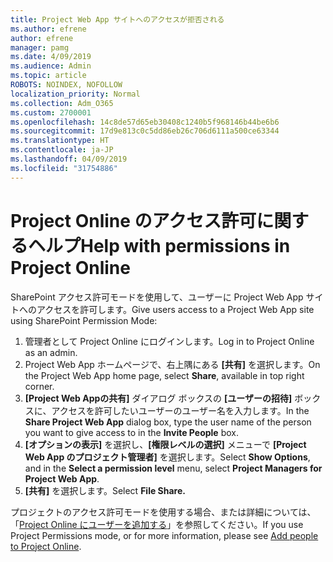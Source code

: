 ```yaml
---
title: Project Web App サイトへのアクセスが拒否される
ms.author: efrene
author: efrene
manager: pamg
ms.date: 4/09/2019
ms.audience: Admin
ms.topic: article
ROBOTS: NOINDEX, NOFOLLOW
localization_priority: Normal
ms.collection: Adm_O365
ms.custom: 2700001
ms.openlocfilehash: 14c8de57d65eb30408c1240b5f968146b44be6b6
ms.sourcegitcommit: 17d9e813c0c5dd86eb26c706d6111a500ce63344
ms.translationtype: HT
ms.contentlocale: ja-JP
ms.lasthandoff: 04/09/2019
ms.locfileid: "31754886"
---
```

# <a name="help-with-permissions-in-project-online"></a><span data-ttu-id="807a0-102">Project Online のアクセス許可に関するヘルプ</span><span class="sxs-lookup"><span data-stu-id="807a0-102">Help with permissions in Project Online</span></span>

<span data-ttu-id="807a0-103">SharePoint アクセス許可モードを使用して、ユーザーに Project Web App サイトへのアクセスを許可します。</span><span class="sxs-lookup"><span data-stu-id="807a0-103">Give users access to a Project Web App site using SharePoint Permission Mode:</span></span>

1. <span data-ttu-id="807a0-104">管理者として Project Online にログインします。</span><span class="sxs-lookup"><span data-stu-id="807a0-104">Log in to Project Online as an admin.</span></span>
2. <span data-ttu-id="807a0-105">Project Web App ホームページで、右上隅にある **[共有]** を選択します。</span><span class="sxs-lookup"><span data-stu-id="807a0-105">On the Project Web App home page, select **Share**, available in top right corner.</span></span>
3. <span data-ttu-id="807a0-106">**[Project Web Appの共有]** ダイアログ ボックスの **[ユーザーの招待]** ボックスに、アクセスを許可したいユーザーのユーザー名を入力します。</span><span class="sxs-lookup"><span data-stu-id="807a0-106">In the **Share Project Web App** dialog box, type the user name of the person you want to give access to in the **Invite People** box.</span></span>
4. <span data-ttu-id="807a0-107">**[オプションの表示]** を選択し、**[権限レベルの選択]** メニューで **[Project Web App のプロジェクト管理者]** を選択します。</span><span class="sxs-lookup"><span data-stu-id="807a0-107">Select **Show Options**, and in the **Select a permission level** menu, select **Project Managers for Project Web App**.</span></span>
5. <span data-ttu-id="807a0-108">**[共有]** を選択します。</span><span class="sxs-lookup"><span data-stu-id="807a0-108">Select **File Share.**</span></span>

<span data-ttu-id="807a0-109">プロジェクトのアクセス許可モードを使用する場合、または詳細については、「[Project Online にユーザーを追加する](https://docs.microsoft.com/projectonline/step-2-add-people-to-project-online)」を参照してください。</span><span class="sxs-lookup"><span data-stu-id="807a0-109">If you use Project Permissions mode, or for more information, please see [Add people to Project Online](https://docs.microsoft.com/projectonline/step-2-add-people-to-project-online).</span></span>


  

